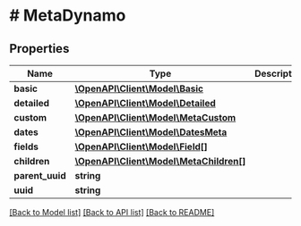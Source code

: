 # # MetaDynamo

## Properties

Name | Type | Description | Notes
------------ | ------------- | ------------- | -------------
**basic** | [**\OpenAPI\Client\Model\Basic**](Basic.md) |  | [optional]
**detailed** | [**\OpenAPI\Client\Model\Detailed**](Detailed.md) |  | [optional]
**custom** | [**\OpenAPI\Client\Model\MetaCustom**](MetaCustom.md) |  | [optional]
**dates** | [**\OpenAPI\Client\Model\DatesMeta**](DatesMeta.md) |  | [optional]
**fields** | [**\OpenAPI\Client\Model\Field[]**](Field.md) |  | [optional]
**children** | [**\OpenAPI\Client\Model\MetaChildren[]**](MetaChildren.md) |  | [optional]
**parent_uuid** | **string** |  | [optional]
**uuid** | **string** |  |

[[Back to Model list]](../../README.md#models) [[Back to API list]](../../README.md#endpoints) [[Back to README]](../../README.md)
